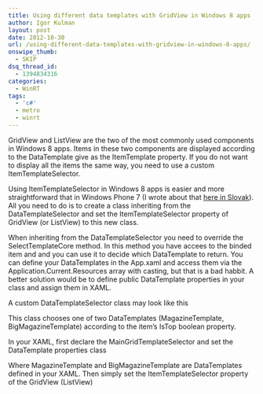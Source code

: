```yaml
---
title: Using different data templates with GridView in Windows 8 apps
author: Igor Kulman
layout: post
date: 2012-10-30
url: /using-different-data-templates-with-gridview-in-windows-8-apps/
onswipe_thumb:
  - SKIP
dsq_thread_id:
  - 1394834316
categories:
  - WinRT
tags:
  - 'c#'
  - metro
  - winrt
---
```

GridView and ListView are the two of the most commonly used components in Windows 8 apps. Items in these two components are displayed according to the DataTemplate give as the ItemTemplate property. If you do not want to display all the items the same way, you need to use a custom ItemTemplateSelector.

Using ItemTemplateSelector in Windows 8 apps is easier and more straightforward that in Windows Phone 7 (I wrote about that [here in Slovak][1]). All you need to do is to create a class inheriting from the DataTemplateSelector and set the ItemTemplateSelector property of GridView (or ListView) to this new class.

When inheriting from the DataTemplateSelector you need to override the SelectTemplateCore method. In this method you have accees to the binded item and and you can use it to decide which DataTemplate to return. You can define your DataTemplates in the App.xaml and access them via the Application.Current.Resources array with casting, but that is a bad habbit. A better solution would be to define public DataTemplate properties in your class and assign them in XAML.

A custom DataTemplateSelector class may look like this

This class chooses one of two DataTemplates (MagazineTemplate, BigMagazineTemplate) according to the item&#8217;s IsTop boolean property.

In your XAML, first declare the MainGridTemplateSelector and set the DataTemplate properties class

Where MagazineTemplate and BigMagazineTemplate are DataTemplates defined in your XAML. Then simply set the ItemTemplateSelector property of the GridView (ListView)

 [1]: http://www.kulman.sk/sk/content/wp7-ako-zobrazovat-objekty-roznych-typov-v-listboxe